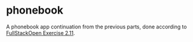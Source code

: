 # phonebook

A phonebook app continuation from the previous parts, done according to [FullStackOpen Exercise 2.11](https://fullstackopen.com/en/part2/getting_data_from_server).
